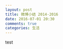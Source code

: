 ```yaml
---
layout: post
title: 微博小结 2014-2016
date: 2016-07-01 20:30
comments: true
categories: 生活
---
```

test
